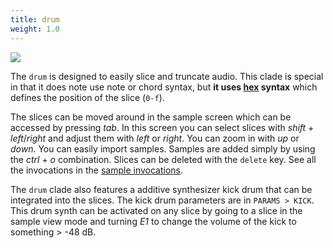 ```yaml
---
title: drum
weight: 1.0
---
```


<img src="/static/slice2.png" class="fr">

The `drum` is designed to easily slice and truncate audio. This clade is special in that it does note use note or chord syntax, but **it uses [hex](#hex) syntax** which defines the position of the slice (`0-f`). 

The slices can be moved around in the sample screen which can be accessed by pressing *tab*. In this screen you can select slices with *shift* + *left*/*right* and adjust them with *left* or *right*. You can zoom in with *up* or *down*. You can easily import samples. Samples are added simply by using the *ctrl* + *o* combination. Slices can be deleted with the `delete` key. See all the invocations in the [sample invocations](#sample-view).

The `drum` clade also features a additive synthesizer kick drum that can be integrated into the slices. The kick drum parameters are in `PARAMS > KICK`. This drum synth can be activated on any slice by going to a slice in the sample view mode and turning *E1* to change the volume of the kick to something > -48 dB.
